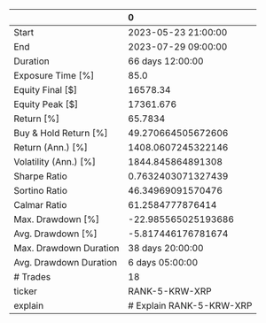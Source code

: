 |                        | 0                        |
|:-----------------------|:-------------------------|
| Start                  | 2023-05-23 21:00:00      |
| End                    | 2023-07-29 09:00:00      |
| Duration               | 66 days 12:00:00         |
| Exposure Time [%]      | 85.0                     |
| Equity Final [$]       | 16578.34                 |
| Equity Peak [$]        | 17361.676                |
| Return [%]             | 65.7834                  |
| Buy & Hold Return [%]  | 49.270664505672606       |
| Return (Ann.) [%]      | 1408.0607245322146       |
| Volatility (Ann.) [%]  | 1844.845864891308        |
| Sharpe Ratio           | 0.7632403071327439       |
| Sortino Ratio          | 46.34969091570476        |
| Calmar Ratio           | 61.2584777876414         |
| Max. Drawdown [%]      | -22.985565025193686      |
| Avg. Drawdown [%]      | -5.817446176781674       |
| Max. Drawdown Duration | 38 days 20:00:00         |
| Avg. Drawdown Duration | 6 days 05:00:00          |
| # Trades               | 18                       |
| ticker                 | RANK-5-KRW-XRP           |
| explain                | # Explain RANK-5-KRW-XRP |